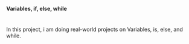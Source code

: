 **Variables, if, else, while**
#
In this project, i am doing real-world projects on Variables, is, else, and while.